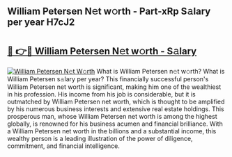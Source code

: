 ## William Petersen N𝚎t w𝚘rth - Part-xRp S𝚊lary per year H7cJ2

# <h2><a href="http://gc44oh.nevu.top/?p=William+Petersen">🔗 👉🔴 William Petersen N𝚎t w𝚘rth - S𝚊lary</a></h2>

[![William Petersen N𝚎t W𝚘rth](https://i.imgur.com/Oavwk0R.jpeg)](http://gc44oh.nevu.top/?p=William+Petersen)
What is William Petersen n𝚎t w𝚘rth? What is William Petersen s𝚊lary per year?
This financially successful person's William Petersen net worth is significant, making him one of the wealthiest in his profession. His income from his job is considerable, but it is outmatched by William Petersen net worth, which is thought to be amplified by his numerous business interests and extensive real estate holdings. This prosperous man, whose William Petersen net worth is among the highest globally, is renowned for his business acumen and financial brilliance. With a William Petersen net worth in the billions and a substantial income, this wealthy person is a leading illustration of the power of diligence, commitment, and financial intelligence.
